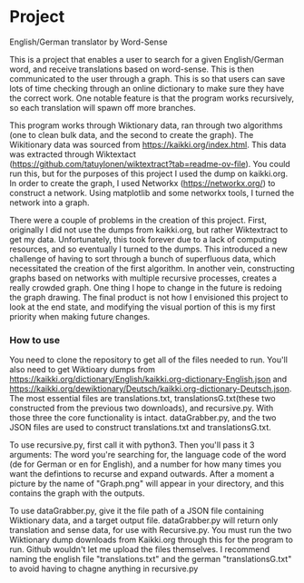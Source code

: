 # Project
English/German translator by Word-Sense

This is a project that enables a user to search for a given English/German word, and receive translations based on word-sense. This is then communicated to the user through a graph. This is so that users can save lots of time checking through an online dictionary to make sure they have the correct work. One notable feature is that the program works recursively, so each translation will spawn off more branches. 

This program works through Wiktionary data, ran through two algorithms (one to clean bulk data, and the second to create the graph). The Wikitionary data was sourced from https://kaikki.org/index.html. This data was extracted through Wiktextact (https://github.com/tatuylonen/wiktextract?tab=readme-ov-file). You could run this, but for the purposes of this project I used the dump on kaikki.org. In order to create the graph, I used Networkx (https://networkx.org/) to construct a network. Using matplotlib and some networkx tools, I turned the network into a graph. 

There were a couple of problems in the creation of this project. First, originally I did not use the dumps from kaikki.org, but rather Wiktextract to get my data. Unfortunately, this took forever due to a lack of computing resources, and so eventually I turned to the dumps. This introduced a new challenge of having to sort through a bunch of superfluous data, which necessitated the creation of the first algorithm. In another vein, constructing graphs based on networks with multiple recursive processes, creates a really crowded graph. One thing I hope to change in the future is redoing the graph drawing. The final product is not how I envisioned this project to look at the end state, and modifying the visual portion of this is my first priority when making future changes. 

### How to use
You need to clone the repository to get all of the files needed to run. You'll also need to get Wiktioary dumps from https://kaikki.org/dictionary/English/kaikki.org-dictionary-English.json and https://kaikki.org/dewiktionary/Deutsch/kaikki.org-dictionary-Deutsch.json. The most essential files are translations.txt, translationsG.txt(these two constructed from the previous two downloads), and recursive.py. With those three the core functionality is intact. dataGrabber.py, and the two JSON files are used to construct translations.txt and translationsG.txt. 

To use recursive.py, first call it with python3. Then you'll pass it 3 arguments: The word you're searching for, the language code of the word (de for German or en for English), and a number for how many times you want the defintions to recurse and expand outwards. After a moment a picture by the name of "Graph.png" will appear in your directory, and this contains the graph with the outputs.

To use dataGrabber.py, give it the file path of a JSON file containing Wiktionary data, and a target output file. dataGrabber.py will return only translation and sense data, for use with Recursive.py. You must run the two Wiktionary dump downloads from Kaikki.org through this for the program to run. Github wouldn't let me upload the files themselves. I recommend naming the english file "translations.txt" and the german "translationsG.txt" to avoid having to chagne anything in recursive.py

